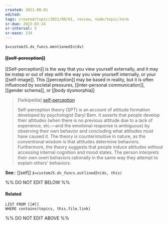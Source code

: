 ```yaml
---
created: 2021-08-01
edited: 
tags: created/topic/2021/08/01, review, node/topic/term
sr-due: 2022-03-24
sr-interval: 5
sr-ease: 234
---
```

`$=customJS.dv_funcs.mentionedIn(dv)`

#### <s class="topic-title">[[self-perception]]</s>

[[Self-perception]] is the way that you view yourself externally, and it may be instep or out of step with the way you view yourself internally, or your [[self-image]]. This [[perception]] may be based in reality, but it is often influenced by societal pressures, [[inter-personal communication]], [[gender schema]], or [[body dysmorphia]]

> [!wikipedia] [self-perception](https://en.wikipedia.org/wiki/Self-perception%20theory)
> 
> Self-perception theory (SPT) is an account of attitude formation developed by psychologist Daryl Bem. It asserts that people develop their attitudes (when there is no previous attitude due to a lack of experience, etc.—and the emotional response is ambiguous) by observing their own behavior and concluding what attitudes must have caused it. The theory is counterintuitive in nature, as the conventional wisdom is that attitudes determine behaviors. Furthermore, the theory suggests that people induce attitudes without accessing internal cognition and mood states. The person interprets their own overt behaviors rationally in the same way they attempt to explain others' behaviors.
>


**See**:: [[self]]
*`$=customJS.dv_funcs.outlinedIn(dv, this)`*

%% DO NOT EDIT BELOW %%
#### Related 
```dataview
LIST FROM [[#]]
WHERE contains(topics, this.file.link)
```
%% DO NOT EDIT ABOVE %%
